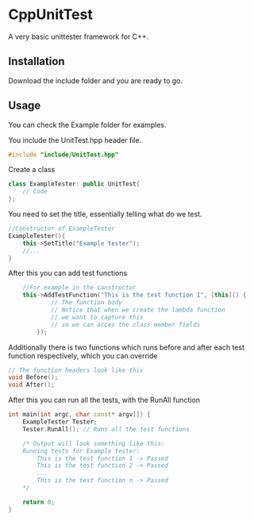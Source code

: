 # CppUnitTest

A very basic unittester framework for C++.

## Installation

Download the include folder and you are ready to go.

## Usage

You can check the Example folder for examples.

You include the UnitTest.hpp header file. 
```cpp
#include "include/UnitTest.hpp"
```
Create a class
```cpp
class ExampleTester: public UnitTest{
    // Code
};
```
You need to set the title, essentially telling what do we test.
```cpp
//Constructor of ExampleTester
ExampleTester(){
    this->SetTitle("Example tester");
    //...
}
```
After this you can add test functions
```cpp
    //For example in the constructor
    this->AddTestFunction("This is the test function 1", [this]() {
            // The function body
            // Notice that when we create the lambda function 
            // we want to capture this
            // so we can acces the class member fields
        });
```
Additionally there is two functions which runs before and after each test function respectively, which you can override
```cpp
// The function headers look like this
void Before();
void After();
```
After this you can run all the tests, with the RunAll function
```cpp
int main(int argc, char const* argv[]) {
    ExampleTester Tester;
    Tester.RunAll(); // Runs all the test functions

    /* Output will look something like this:
    Running tests for Example tester:
        This is the test function 1 -> Passed
        This is the test function 2 -> Passed
        ...
        This is the test function n -> Passed
    */

    return 0;
}
```